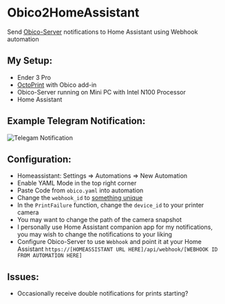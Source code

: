 # Obico2HomeAssistant
Send [Obico-Server](https://www.obico.io/docs/server-guides/) notifications to Home Assistant using Webhook automation

## My Setup:
* Ender 3 Pro
* [OctoPrint](https://octoprint.org/) with Obico add-in
* Obico-Server running on Mini PC with Intel N100 Processor
* Home Assistant 

## Example Telegram Notification:
![Telegam Notification](https://raw.githubusercontent.com/johnc2k/Obico2HomeAssistant/main/Telegram%20Notification.PNG)

## Configuration:
* Homeassistant: Settings => Automations => New Automation
* Enable YAML Mode in the top right corner
* Paste Code from `obico.yaml` into automation
* Change the `webhook_id` to [something unique](https://www.uuidgenerator.net/)
* In the `PrintFailure` function, change the `device_id` to your printer camera
* You may want to change the path of the camera snapshot
* I personally use Home Assistant companion app for my notifications, you may wish to change the notifications to your liking
* Configure Obico-Server to use `Webhook` and point it at your Home Assistant `https://[HOMEASSISTANT URL HERE]/api/webhook/[WEBHOOK ID FROM AUTOMATION HERE]`

## Issues:
* Occasionally receive double notifications for prints starting?
